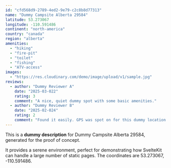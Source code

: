 ```yaml
---
id: "cfd568d9-2789-4ed2-9e79-c2c8b8d77313"
name: "Dummy Campsite Alberta 29584"
latitude: 53.273067
longitude: -110.591486
continent: "north-america"
country: "canada"
region: "alberta"
amenities:
  - "hiking"
  - "fire-pit"
  - "toilet"
  - "fishing"
  - "ATV-access"
images:
  - "https://res.cloudinary.com/demo/image/upload/v1/sample.jpg"
reviews:
  - author: "Dummy Reviewer A"
    date: "2025-03-022"
    rating: 3
    comment: "A nice, quiet dummy spot with some basic amenities."
  - author: "Dummy Reviewer B"
    date: "2025-02-024"
    rating: 2
    comment: "Found it easily. GPS was spot on for this dummy location."
---
```


This is a **dummy description** for Dummy Campsite Alberta 29584, generated for the proof of concept.

It provides a serene environment, perfect for demonstrating how SvelteKit can handle a large number of static pages. The coordinates are 53.273067, -110.591486.
